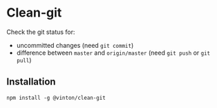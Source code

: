 # Clean-git

Check the git status for:
 - uncommitted changes (need `git commit`)
 - difference between `master` and `origin/master` (need `git push` or `git pull`)


## Installation

    npm install -g @vinton/clean-git

